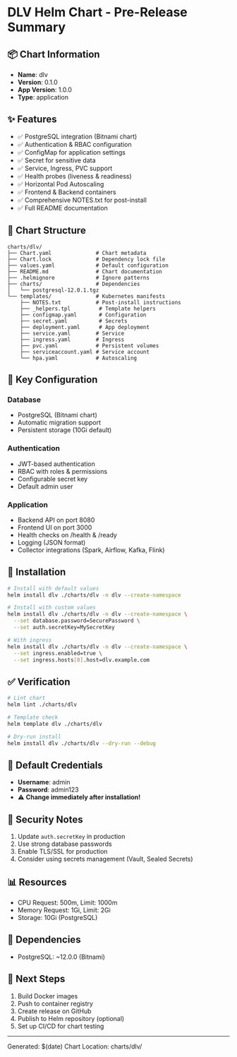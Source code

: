 # DLV Helm Chart - Pre-Release Summary

## 📦 Chart Information
- **Name**: dlv
- **Version**: 0.1.0
- **App Version**: 1.0.0
- **Type**: application

## ✨ Features
- ✅ PostgreSQL integration (Bitnami chart)
- ✅ Authentication & RBAC configuration
- ✅ ConfigMap for application settings
- ✅ Secret for sensitive data
- ✅ Service, Ingress, PVC support
- ✅ Health probes (liveness & readiness)
- ✅ Horizontal Pod Autoscaling
- ✅ Frontend & Backend containers
- ✅ Comprehensive NOTES.txt for post-install
- ✅ Full README documentation

## 📁 Chart Structure
```
charts/dlv/
├── Chart.yaml              # Chart metadata
├── Chart.lock              # Dependency lock file
├── values.yaml             # Default configuration
├── README.md               # Chart documentation
├── .helmignore             # Ignore patterns
├── charts/                 # Dependencies
│   └── postgresql-12.0.1.tgz
└── templates/              # Kubernetes manifests
    ├── NOTES.txt           # Post-install instructions
    ├── _helpers.tpl         # Template helpers
    ├── configmap.yaml       # Configuration
    ├── secret.yaml          # Secrets
    ├── deployment.yaml      # App deployment
    ├── service.yaml        # Service
    ├── ingress.yaml        # Ingress
    ├── pvc.yaml            # Persistent volumes
    ├── serviceaccount.yaml # Service account
    └── hpa.yaml            # Autoscaling
```

## 🔧 Key Configuration

### Database
- PostgreSQL (Bitnami chart)
- Automatic migration support
- Persistent storage (10Gi default)

### Authentication
- JWT-based authentication
- RBAC with roles & permissions
- Configurable secret key
- Default admin user

### Application
- Backend API on port 8080
- Frontend UI on port 3000
- Health checks on /health & /ready
- Logging (JSON format)
- Collector integrations (Spark, Airflow, Kafka, Flink)

## 🚀 Installation

```bash
# Install with default values
helm install dlv ./charts/dlv -n dlv --create-namespace

# Install with custom values
helm install dlv ./charts/dlv -n dlv --create-namespace \
  --set database.password=SecurePassword \
  --set auth.secretKey=MySecretKey

# With ingress
helm install dlv ./charts/dlv -n dlv --create-namespace \
  --set ingress.enabled=true \
  --set ingress.hosts[0].host=dlv.example.com
```

## ✅ Verification

```bash
# Lint chart
helm lint ./charts/dlv

# Template check
helm template dlv ./charts/dlv

# Dry-run install
helm install dlv ./charts/dlv --dry-run --debug
```

## 📝 Default Credentials
- **Username**: admin
- **Password**: admin123
- ⚠️ **Change immediately after installation!**

## 🔐 Security Notes
1. Update `auth.secretKey` in production
2. Use strong database passwords
3. Enable TLS/SSL for production
4. Consider using secrets management (Vault, Sealed Secrets)

## 📊 Resources
- CPU Request: 500m, Limit: 1000m
- Memory Request: 1Gi, Limit: 2Gi
- Storage: 10Gi (PostgreSQL)

## 🔗 Dependencies
- PostgreSQL: ~12.0.0 (Bitnami)

## 📌 Next Steps
1. Build Docker images
2. Push to container registry
3. Create release on GitHub
4. Publish to Helm repository (optional)
5. Set up CI/CD for chart testing

---
Generated: $(date)
Chart Location: charts/dlv/
